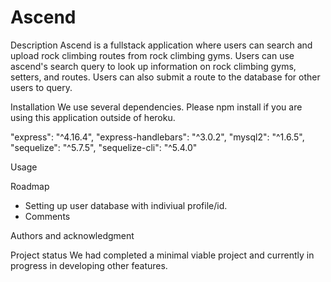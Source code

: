 # Ascend

Description
Ascend is a fullstack application where users can search and upload rock climbing routes from rock climbing gyms. Users can use ascend's search query to look up information on rock climbing gyms, setters, and routes. Users can also submit a route to the database for other users to query. 

Installation
We use several dependencies. Please npm install if you are using this application outside of heroku.

"express": "^4.16.4",
"express-handlebars": "^3.0.2",
"mysql2": "^1.6.5",
"sequelize": "^5.7.5",
"sequelize-cli": "^5.4.0"

Usage

Roadmap
- Setting up user database with indiviual profile/id.
- Comments


Authors and acknowledgment


Project status
We had completed a minimal viable project and currently in progress in developing other features.
